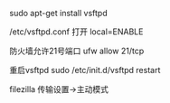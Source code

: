 sudo apt-get install vsftpd

/etc/vsftpd.conf
打开
local=ENABLE

防火墙允许21号端口
ufw allow 21/tcp

重启vsftpd
sudo /etc/init.d/vsftpd restart



filezilla
传输设置->主动模式